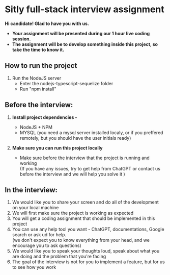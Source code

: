 # **Sitly full-stack interview assignment**

**Hi candidate! Glad to have you with us.**

- **Your assignment will be presented during our 1 hour live coding session.**
- **The assignment will be to develop something inside this project, so take the time to know it.**

## **How to run the project**

1.  Run the NodeJS server
    - Enter the nodejs-typescript-sequelize folder
    - Run "npm install"

## **Before the interview:**

1.  **Install project dependencies -**
    - NodeJS + NPM
    - MYSQL (you need a mysql server installed localy, or if you preffered remotely, but you should have the user initials ready)  

2.  **Make sure you can run this project locally**
    - Make sure before the interview that the project is running and working  
      (If you have any issues, try to get help from ChatGPT or contact us before the interview and we will help you solve it )

## **In the interview:**

1.  We would like you to share your screen and do all of the development on your local machine
2.  We will first make sure the project is working as expected
3.  You will get a coding assignment that should be implemented in this project
4.  You can use any help tool you want - ChatGPT, documentations, Google search or ask ud for help.  
    (we don't expect you to know everything from your head, and we encourage you to ask questions)
5.  We would like you to speak your thoughts loud, speak about what you are doing and the problem that you're facing
6.  The goal of the interview is not for you to implement a feature, but for us to see how you work
